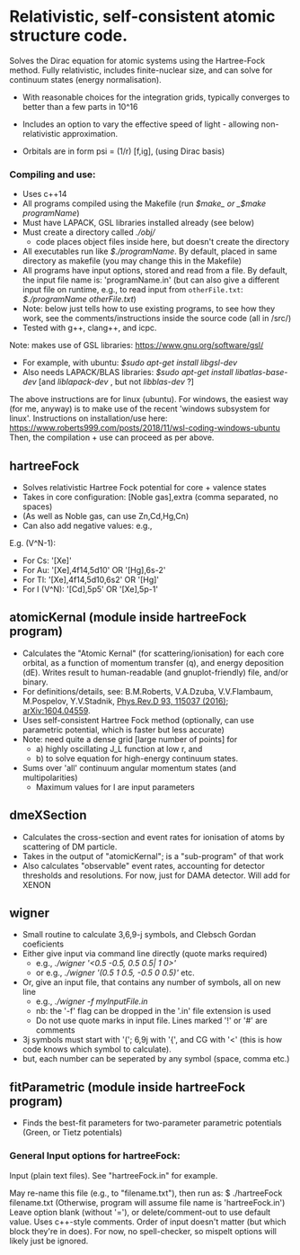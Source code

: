 # Relativistic, self-consistent atomic structure code.

Solves the Dirac equation for atomic systems using the Hartree-Fock method.
Fully relativistic, includes finite-nuclear size, and can solve for continuum states (energy normalisation).

 * With reasonable choices for the integration grids, typically converges to better than a few parts in 10^16

 * Includes an option to vary the effective speed of light - allowing non-relativistic approximation.

 * Orbitals are in form psi = (1/r) [f,ig], (using Dirac basis)

### Compiling and use:

 * Uses c++14
 * All programs compiled using the Makefile
 (run _$make_ or _$make programName_)
 * Must have LAPACK, GSL libraries installed already (see below)
 * Must create a directory called _./obj/_
   * code places object files inside here, but doesn't create the directory
 * All executables run like _$./programName_. By default, placed in same
  directory as makefile (you may change this in the Makefile)
 * All programs have input options, stored and read from a file.
By default, the input file name is: 'programName.in' (but can also give a different input file on runtime, e.g., to read input from
    `otherFile.txt`: _$./programName otherFile.txt_)
 * Note: below just tells how to use existing programs, to see how they work,
 see the comments/instructions inside the source code (all in /src/)
 * Tested with g++, clang++, and icpc.

Note: makes use of GSL libraries: https://www.gnu.org/software/gsl/

  * For example, with ubuntu: _$sudo apt-get install libgsl-dev_
  * Also needs LAPACK/BLAS libraries:
  _$sudo apt-get install libatlas-base-dev_ [and _liblapack-dev_ , but not _libblas-dev_ ?]

The above instructions are for linux (ubuntu). For windows, the easiest way (for me, anyway) is to make use of the recent 'windows subsystem for linux'. Instructions on installation/use here: https://www.roberts999.com/posts/2018/11/wsl-coding-windows-ubuntu
Then, the compilation + use can proceed as per above.

## hartreeFock

 * Solves relativistic Hartree Fock potential for core + valence states
 * Takes in core configuration: [Noble gas],extra (comma separated, no spaces)
 * (As well as Noble gas, can use Zn,Cd,Hg,Cn)
 * Can also add negative values: e.g.,

E.g. (V^N-1):
   * For Cs: '[Xe]'
   * For Au: '[Xe],4f14,5d10' OR '[Hg],6s-2'
   * For Tl: '[Xe],4f14,5d10,6s2' OR '[Hg]'
   * For I (V^N): '[Cd],5p5' OR '[Xe],5p-1'

## atomicKernal (module inside hartreeFock program)

 * Calculates the "Atomic Kernal" (for scattering/ionisation) for each core
 orbital, as a function of momentum transfer (q), and energy deposition (dE).
 Writes result to human-readable (and gnuplot-friendly) file, and/or binary.
 * For definitions/details, see: B.M.Roberts, V.A.Dzuba, V.V.Flambaum, M.Pospelov, Y.V.Stadnik,
 [Phys.Rev.D 93, 115037 (2016)](https://link.aps.org/doi/10.1103/PhysRevD.93.115037 "pay-walled");
 [arXiv:1604.04559](https://arxiv.org/abs/1604.04559 "free download").
 * Uses self-consistent Hartree Fock method
(optionally, can use parametric potential, which is faster but less accurate)
 * Note: need quite a dense grid [large number of points] for
   * a) highly oscillating J_L function at low r, and
   * b) to solve equation for high-energy continuum states.
 * Sums over 'all' continuum angular momentum states (and multipolarities)
   * Maximum values for l are input parameters

## dmeXSection

 * Calculates the cross-section and event rates for ionisation of atoms
 by scattering of DM particle.
 * Takes in the output of "atomicKernal"; is a "sub-program" of that work
 * Also calculates "observable" event rates, accounting for detector thresholds
 and resolutions. For now, just for DAMA detector. Will add for XENON

## wigner
 * Small routine to calculate 3,6,9-j symbols, and Clebsch Gordan coeficients
 * Either give input via command line directly (quote marks required)
   * e.g., _./wigner '<0.5 -0.5, 0.5 0.5| 1 0>'_
   * or e.g., _./wigner '(0.5 1 0.5, -0.5 0 0.5)'_ etc.
 * Or, give an input file, that contains any number of symbols, all on new line
   * e.g., _./wigner -f myInputFile.in_
   * nb: the '-f' flag can be dropped in the '.in' file extension is used
   * Do not use quote marks in input file. Lines marked '!' or '#' are comments
 * 3j symbols must start with '('; 6,9j with '{', and CG with '<' (this is how code knows which symbol to calculate).
 * but, each number can be seperated by any symbol (space, comma etc.)

## fitParametric (module inside hartreeFock program)

 * Finds the best-fit parameters for two-parameter parametric potentials
   (Green, or Tietz potentials)

###  General Input options for hartreeFock:

Input (plain text files). See "hartreeFock.in" for example.

 May re-name this file (e.g., to "filename.txt"), then run as:
 $ ./hartreeFock filename.txt
 (Otherwise, program will assume file name is 'hartreeFock.in')
 Leave option blank (without '='), or delete/comment-out to use default value.
 Uses c++-style comments.
 Order of input doesn't matter (but which block they're in does).
 For now, no spell-checker, so mispelt options will likely just be ignored.
